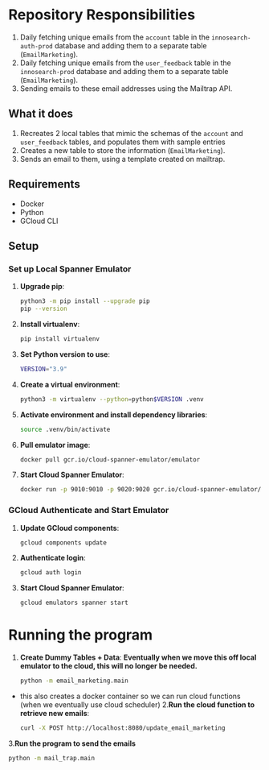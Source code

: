 # Repository Responsibilities

1. Daily fetching unique emails from the `account` table in the `innosearch-auth-prod` database and adding them to a separate table (`EmailMarketing`).
2. Daily fetching unique emails from the `user_feedback` table in the `innosearch-prod` database and adding them to a separate table (`EmailMarketing`).
3. Sending emails to these email addresses using the Mailtrap API.

## What it does
1. Recreates 2 local tables that mimic the schemas of the `account` and `user_feedback` tables, and populates them with sample entries
2. Creates a new table to store the information (`EmailMarketing`). 
3. Sends an email to them, using a template created on mailtrap.

## Requirements

- Docker
- Python
- GCloud CLI

## Setup

### Set up Local Spanner Emulator

1. **Upgrade pip**:
    ```sh
    python3 -m pip install --upgrade pip
    pip --version
    ```

2. **Install virtualenv**:
    ```sh
    pip install virtualenv
    ```

3. **Set Python version to use**:
    ```sh
    VERSION="3.9"
    ```

4. **Create a virtual environment**:
    ```sh
    python3 -m virtualenv --python=python$VERSION .venv
    ```

5. **Activate environment and install dependency libraries**:
    ```sh
    source .venv/bin/activate
    ```

6. **Pull emulator image**:
    ```sh
    docker pull gcr.io/cloud-spanner-emulator/emulator
    ```

7. **Start Cloud Spanner Emulator**:
    ```sh
    docker run -p 9010:9010 -p 9020:9020 gcr.io/cloud-spanner-emulator/emulator
    ```

### GCloud Authenticate and Start Emulator

1. **Update GCloud components**:
    ```sh
    gcloud components update
    ```

2. **Authenticate login**:
    ```sh
    gcloud auth login
    ```

3. **Start Cloud Spanner Emulator**:
    ```sh
    gcloud emulators spanner start
    ```

# Running the program
1. **Create Dummy Tables + Data**:
**Eventually when we move this off local emulator to the cloud, this will no longer be needed.**
    ```sh
    python -m email_marketing.main
    ```
- this also creates a docker container so we can run cloud functions (when we eventually use cloud scheduler)
2.**Run the cloud function to retrieve new emails**:
    ```sh
    curl -X POST http://localhost:8080/update_email_marketing
    ```
3.**Run the program to send the emails**
  ```sh
  python -m mail_trap.main
  ```
